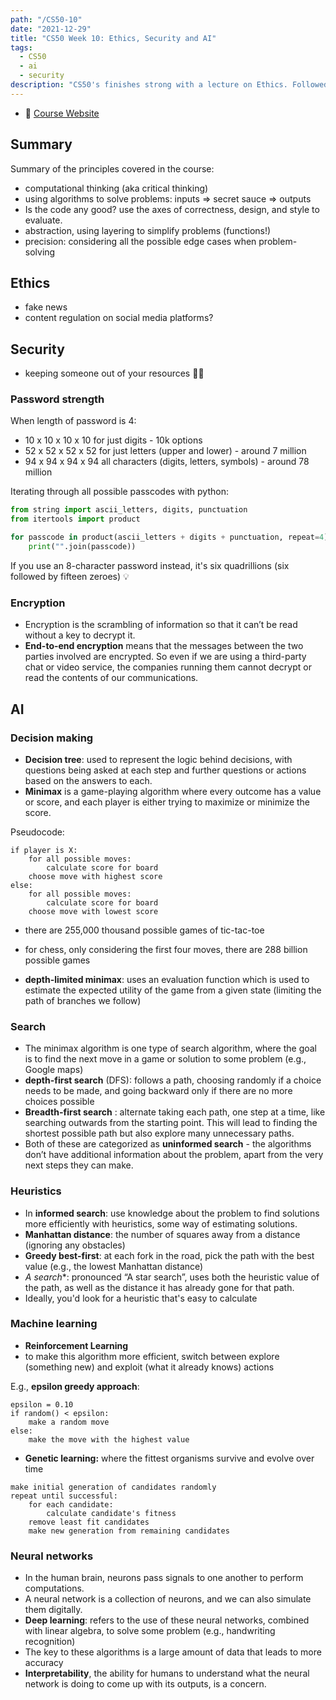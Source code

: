 ```yaml
---
path: "/CS50-10"
date: "2021-12-29"
title: "CS50 Week 10: Ethics, Security and AI"
tags:
  - CS50
  - ai
  - security
description: "CS50's finishes strong with a lecture on Ethics. Followed by two shorter lectures on AI and Security."
---
```


- 🔗 [Course Website](https://cs50.harvard.edu/x/2021/weeks/10/)

## Summary

Summary of the principles covered in the course:
-   computational thinking (aka critical thinking)
-   using algorithms to solve problems: inputs => secret sauce => outputs
-   Is the code any good? use the axes of correctness, design, and style to evaluate.
-   abstraction, using layering to simplify problems (functions!)
-   precision: considering all the possible edge cases when problem-solving

## Ethics

- fake news
- content regulation on social media platforms?

## Security

- keeping someone out of your resources 🕵️‍♀️

### Password strength

When length of password is 4:
- 10 x 10 x 10 x 10 for just digits - 10k options
- 52 x 52 x 52 x 52 for just letters (upper and lower) - around 7 million
- 94 x 94 x 94 x 94 all characters (digits, letters, symbols) - around 78 million

Iterating through all possible passcodes with python:

```python
from string import ascii_letters, digits, punctuation
from itertools import product

for passcode in product(ascii_letters + digits + punctuation, repeat=4):
    print("".join(passcode))
```

If you use an 8-character password instead, it's six quadrillions (six followed by fifteen zeroes) 💡

### Encryption

- Encryption is the scrambling of information so that it can’t be read without a key to decrypt it.
- **End-to-end encryption** means that the messages between the two parties involved are encrypted. So even if we are using a third-party chat or video service, the companies running them cannot decrypt or read the contents of our communications.

## AI

### Decision making

- **Decision tree**: used to represent the logic behind decisions, with questions being asked at each step and further questions or actions based on the answers to each.
- **Minimax** is a game-playing algorithm where every outcome has a value or score, and each player is either trying to maximize or minimize the score.


Pseudocode:

```
if player is X:
    for all possible moves:
        calculate score for board
    choose move with highest score
else:
    for all possible moves:
        calculate score for board
    choose move with lowest score
```

- there are 255,000 thousand possible games of tic-tac-toe
- for chess, only considering the first four moves, there are 288 billion possible games

- **depth-limited minimax**: uses an evaluation function which is used to estimate the expected utility of the game from a given state (limiting the path of branches we follow)

### Search

- The minimax algorithm is one type of search algorithm, where the goal is to find the next move in a game or solution to some problem (e.g., Google maps)
- **depth-first search** (DFS): follows a path, choosing randomly if a choice needs to be made, and going backward only if there are no more choices possible
- **Breadth-first search** : alternate taking each path, one step at a time, like searching outwards from the starting point. This will lead to finding the shortest possible path but also explore many unnecessary paths.
- Both of these are categorized as **uninformed search** - the algorithms don’t have additional information about the problem, apart from the very next steps they can make.

### Heuristics

- In **informed search**: use knowledge about the problem to find solutions more efficiently with heuristics, some way of estimating solutions.
- **Manhattan distance**: the number of squares away from a distance (ignoring any obstacles)
- **Greedy best-first**:  at each fork in the road, pick the path with the best value (e.g., the lowest Manhattan distance)
- **A* search**: pronounced “A star search”, uses both the heuristic value of the path, as well as the distance it has already gone for that path.
- Ideally, you'd look for a heuristic that's easy to calculate

### Machine learning

- **Reinforcement Learning**
- to make this algorithm more efficient, switch between explore (something new) and exploit (what it already knows) actions

E.g., **epsilon greedy approach**:
```
epsilon = 0.10
if random() < epsilon:
    make a random move
else:
    make the move with the highest value
```

- **Genetic learning:** where the fittest organisms survive and evolve over time

```
make initial generation of candidates randomly
repeat until successful:
    for each candidate:
        calculate candidate's fitness
    remove least fit candidates
    make new generation from remaining candidates
```

### Neural networks

- In the human brain, neurons pass signals to one another to perform computations.
- A neural network is a collection of neurons, and we can also simulate them digitally.
- **Deep learning**: refers to the use of these neural networks, combined with linear algebra, to solve some problem (e.g., handwriting recognition)
- The key to these algorithms is a large amount of data that leads to more accuracy
- **Interpretability**, the ability for humans to understand what the neural network is doing to come up with its outputs, is a concern.
